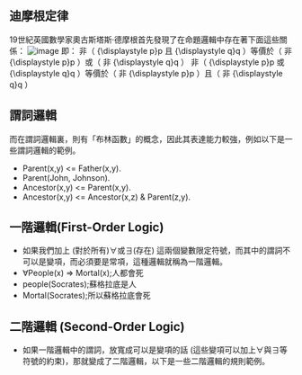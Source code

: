 ## 迪摩根定律
19世紀英國數學家奧古斯塔斯·德摩根首先發現了在命題邏輯中存在著下面這些關係：
![image](https://user-images.githubusercontent.com/47874872/123463789-8a255f00-d61e-11eb-9112-637c6751c2ce.png)
即：
非（ {\displaystyle p}p 且 {\displaystyle q}q ）等價於（ 非 {\displaystyle p}p ）或（ 非 {\displaystyle q}q ）
非（ {\displaystyle p}p 或 {\displaystyle q}q ）等價於（ 非 {\displaystyle p}p ）且（ 非 {\displaystyle q}q ）

## 謂詞邏輯
而在謂詞邏輯裏，則有「布林函數」的概念，因此其表達能力較強，例如以下是一些謂詞邏輯的範例。
* Parent(x,y) <= Father(x,y).
* Parent(John, Johnson).
* Ancestor(x,y) <= Parent(x,y).
* Ancestor(x,y) <= Ancestor(x,z) & Parent(z,y).
## 一階邏輯(First-Order Logic)
* 如果我們加上  (對於所有)∀或∃(存在) 這兩個變數限定符號，而其中的謂詞不可以是變項，而必須要是常項，這種邏輯就稱為一階邏輯。
* ∀People(x) => Mortal(x);人都會死
* people(Socrates);蘇格拉底是人
* Mortal(Socrates);所以蘇格拉底會死
## 二階邏輯 (Second-Order Logic)
* 如果一階邏輯中的謂詞，放寬成可以是變項的話 (這些變項可以加上∀與∃等符號的約束)，那就變成了二階邏輯，以下是一些二階邏輯的規則範例。
